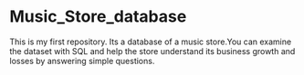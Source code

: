 # Music_Store_database
This is my first repository. Its a database of a music store.You can examine the dataset with SQL and help the store understand its business growth and losses by answering simple questions.

